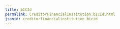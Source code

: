 ```yaml
---
title: bICId
permalink: CreditorFinancialInstitution.bICId.html
jsonid: creditorfinancialinstitution_bicid
---
```

